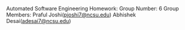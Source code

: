 Automated Software Engineering Homework:
Group Number: 6
Group Members:
Praful Joshi(pjoshi7@ncsu.edu)
Abhishek Desai(adesai7@ncsu.edu)
